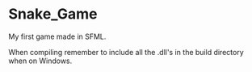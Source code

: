 # Snake_Game
My first game made in SFML.

When compiling remember to include all the .dll's in the build directory when on Windows.